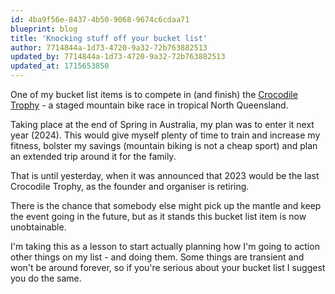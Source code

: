 ```yaml
---
id: 4ba9f56e-8437-4b50-9068-9674c6cdaa71
blueprint: blog
title: 'Knocking stuff off your bucket list'
author: 7714844a-1d73-4720-9a32-72b763882513
updated_by: 7714844a-1d73-4720-9a32-72b763882513
updated_at: 1715653850
---
```

One of my bucket list items is to compete in (and finish) the [Crocodile Trophy](https://www.croctrophy.com/) - a staged mountain bike race in tropical North Queensland.

Taking place at the end of Spring in Australia, my plan was to enter it next year (2024). This would give myself plenty of time to train and increase my fitness, bolster my savings (mountain biking is not a cheap sport) and plan an extended trip around it for the family.

That is until yesterday, when it was announced that 2023 would be the last Crocodile Trophy, as the founder and organiser is retiring.

There is the chance that somebody else might pick up the mantle and keep the event going in the future, but as it stands this bucket list item is now unobtainable.

I'm taking this as a lesson to start actually planning how I'm going to action other things on my list - and doing them. Some things are transient and won't be around forever, so if you're serious about your bucket list I suggest you do the same.